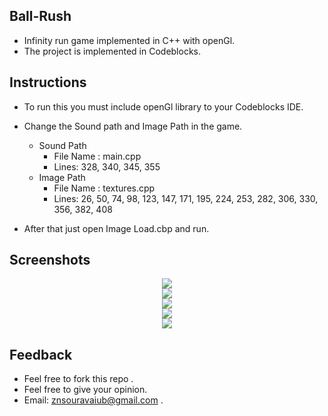 ## Ball-Rush
* Infinity run game implemented in C++ with openGl.
* The project is implemented in Codeblocks.

## Instructions
* To run this you must include openGl library to your Codeblocks IDE.
* Change the Sound path and Image Path in the game.

  <ul>
    <li>Sound Path
      <ul>
        <li>File Name : main.cpp</li>
        <li>Lines: 328, 340, 345, 355</li>
      </ul>
    </li>
    
    <li>Image Path
      <ul>
        <li>File Name : textures.cpp</li>
        <li>Lines: 26, 50, 74, 98, 123, 147, 171, 195, 224, 253, 282, 306, 330, 356, 382, 408</li>
      </ul>
    </li>
  </ul>
          
* After that just open Image Load.cbp and run.
  


## Screenshots
<p align="center">
   <img src="https://i.imgur.com/FB3ZNdL.png" align="center">
   <br/>
   <img src="https://i.imgur.com/iGTdv5I.png" align="center">
   <br/>
   <img src="https://i.imgur.com/04GDLvY.png" align="center">
   <br/>
   <img src="https://i.imgur.com/rRaNsCg.png" align="center">
   <br/>
   <img src="https://i.imgur.com/W04nRxm.png" align="center">
   <br/>
</p>


## Feedback
* Feel free to fork this repo .
* Feel free to give your opinion.
* Email: znsouravaiub@gmail.com .
